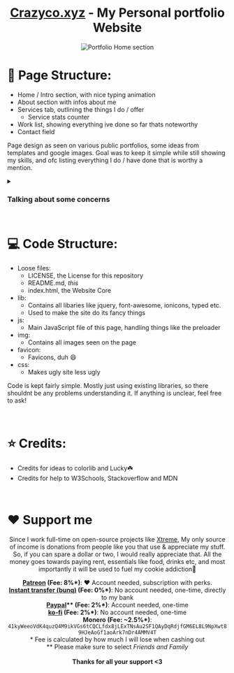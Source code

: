 <h1 align="center"><a href="https://crazyco.xyz">Crazyco.xyz</a> - My Personal portfolio Website</h1>
<div align="center">
 <img src="https://github.com/ClaraCrazy/portfolio/assets/55334727/f4a1986e-71fa-48da-95c7-3120df9489da" alt="Portfolio Home section">
</div>


# 📰 Page Structure:

- Home / Intro section, with nice typing animation
- About section with infos about me
- Services tab, outlining the things I do / offer
  - Service stats counter
- Work list, showing everything ive done so far thats noteworthy
- Contact field

Page design as seen on various public portfolios, some ideas from templates and google images. Goal was to keep it simple while still showing my skills, and ofc listing everything I do / have done that is worthy a mention.

<details>
  <summary><h3>Talking about some concerns</h3></summary>

 - "You shouldnt put your name or phone number out there"
   - Please. I'm no longer a child. I run a public organization, my name is on various documents that are public, even on two press releases. I have nothing to hide anymore, those days are over. And that number is in a dead phone.
   
 - "Arent you worried that people will find things about you through those employers listed?"
   - Same as aboce. Go on, if you have a desire to aquire information about me, go right ahead. But you could also always just ask me.
</details>

<br>

# 💻 Code Structure:

- Loose files:
  - LICENSE, the License for this repository
  - README.md, *this*
  - index.html, the Website Core
- lib:
  - Contains all libaries like jquery, font-awesome, ionicons, typed etc.
  - Used to make the site do its fancy things
- js:
  - Main JavaScript file of this page, handling things like the preloader
- img:
  - Contains all images seen on the page
- favicon:
  - Favicons, duh 😄
- css:
  - Makes ugly site less ugly

Code is kept fairly simple. Mostly just using existing libraries, so there shouldnt be any problems understanding it. If anything is unclear, feel free to ask!

<br>
 
# ⭐ Credits:
- Credits for ideas to colorlib and Lucky☘️
- Credits for help to W3Schools, Stackoverflow and MDN

<br>

# ❤️ Support me

<!--
Pwease support me >.<
-->  

<div align="center">
<p>Since I work full-time on open-source projects like <a href="https://github.com/Flipper-XFW/Xtreme-Firmware">Xtreme</a>, My only source of income is donations from people like you that use & appreciate my stuff. So, if you can spare a dollar or two, I would really appreciate that. All the money goes towards paying rent, essentials like food, drinks etc, and most importantly it will be used to fuel my cookie addiction🍪<br></p>

**[Patreon](<https://patreon.com/crazyco>) (Fee: 8%\*)**: ❤️ Account needed, subscription with perks.<br>
**[Instant transfer (bunq)](<https://bunq.me/ClaraK>) (Fee: 0%\*)**: No account needed, one-time, directly to my bank<br>
**[Paypal](<https://paypal.me/RdX2020>)\*\* (Fee: 2%\*)**: Account needed, one-time<br>
**[ko-fi](<https://ko-fi.com/cynthialabs>) (Fee: 2%\*)**: No account needed, one-time<br>
**Monero (Fee: ~2.5%\*)**: `41kyWeeoVdK4quzQ4M9ikVGs6tCQCLfdx8jLExTNsAu2SF1QAyDqRdjfGM6EL8L9NpXwt89HJeAoGf1aoArk7nDr4AMMV4T`<br>
\* Fee is calculated by how much I will lose when cashing out<br>
\*\* Please make sure to select *Friends and Family*<br><br>
**Thanks for all your support <3**
</div>
